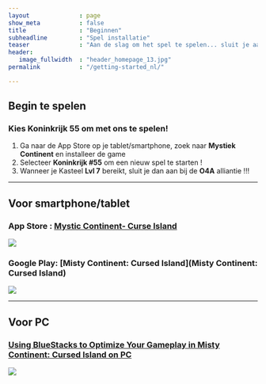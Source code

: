 ```yaml
---
layout              : page
show_meta           : false
title               : "Beginnen"
subheadline         : "Spel installatie"
teaser              : "Aan de slag om het spel te spelen... sluit je aan bij de K55 O4A-alliantie!"
header:
   image_fullwidth  : "header_homepage_13.jpg"
permalink           : "/getting-started_nl/"

---
```

## Begin te spelen
### Kies Koninkrijk 55 om met ons te spelen!
1. Ga naar de App Store op je tablet/smartphone, zoek naar **Mystiek Continent** en installeer de game 
2. Selecteer **Koninkrijk #55** om een nieuw spel te starten !
3. Wanneer je Kasteel **Lvl 7** bereikt, sluit je dan aan bij de **O4A** alliantie !!!
 
---
## Voor smartphone/tablet
### App Store : [Mystic Continent- Curse Island](https://apps.apple.com/us/app/misty-continent/id1633960431)
![](https://is4-ssl.mzstatic.com/image/thumb/Purple123/v4/60/40/99/60409913-cdd9-e6dc-77f5-17496b591d8b/AppIcon-0-0-1x_U007emarketing-0-0-0-7-0-0-sRGB-0-0-0-GLES2_U002c0-512MB-85-220-0-0.png/230x0w.webp)

### Google Play: [Misty Continent: Cursed Island](Misty Continent: Cursed Island)
![](https://play-lh.googleusercontent.com/r1z5HFO4W355Xi8f-gOabzXtTfX0ImzLgLoNOjiP9ZPWWzuL-vK-aoGtkSJQyyggeqsb=w240-h480-rw)

---
## Voor PC
### [Using BlueStacks to Optimize Your Gameplay in Misty Continent: Cursed Island on PC](https://www.bluestacks.com/blog/game-guides/misty-continent/mcci-features-guide-en.html)
![](https://cdn-www.bluestacks.com/bs-images/Misty-Continent-Cursed-Island_BlueStacks-Usage_EN_1.png)

